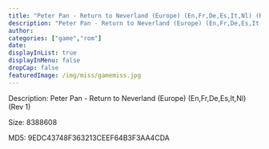 ```yaml
---
title: "Peter Pan - Return to Neverland (Europe) (En,Fr,De,Es,It,Nl) (Rev 1)"
description: "Peter Pan - Return to Neverland (Europe) (En,Fr,De,Es,It,Nl) (Rev 1)"
author: 
categories: ["game","rom"]
date: 
displayInList: true
displayInMenu: false
dropCap: false
featuredImage: /img/miss/gamemiss.jpg
---
```


Description: Peter Pan - Return to Neverland (Europe) (En,Fr,De,Es,It,Nl) (Rev 1)

Size: 8388608

MD5: 9EDC43748F363213CEEF64B3F3AA4CDA


